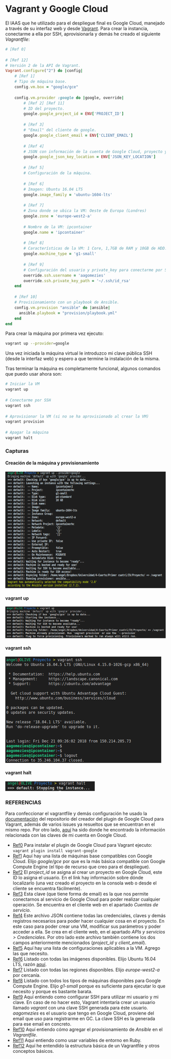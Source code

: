 # Vagrant y Google Cloud
El IAAS que he utilizado para el despliegue final es Google Cloud, manejado a través de su interfaz web y desde [Vagrant](https://www.vagrantup.com/). Para crear la instancia, conectarme a ella por SSH, aprovisionarla y demás he creado el siguiente *Vagrantfile*:

```ruby
# [Ref 0]

# [Ref 12]
# Versión 2 de la API de Vagrant.
Vagrant.configure("2") do |config|
    # [Ref 1]
    # Tipo de máquina base.
    config.vm.box = "google/gce"

    config.vm.provider :google do |google, override|
        # [Ref 2] [Ref 11]
        # ID del proyecto.
        google.google_project_id = ENV['PROJECT_ID']
        
        # [Ref 3]
        # "Email" del cliente de google.
        google.google_client_email = ENV['CLIENT_EMAIL']

        # [Ref 4]
        # JSON con información de la cuenta de Google Cloud, proyecto y demás.
        google.google_json_key_location = ENV['JSON_KEY_LOCATION']
        
        # [Ref 5]
        # Configuración de la máquina.
        
        # [Ref 6]
        # Imagen: Ubuntu 16.04 LTS
        google.image_family = 'ubuntu-1604-lts'
        
        # [Ref 7]
        # Zona donde se ubica la VM: Oeste de Europa (Londres)
        google.zone = 'europe-west2-a'
        
        # Nombre de la VM: ipcontainer
        google.name = 'ipcontainer'

        # [Ref 8]
        # Características de la VM: 1 Core, 1,7GB de RAM y 10GB de HDD.
        google.machine_type = 'g1-small'
        
        # [Ref 9]
        # Configuración del usuario y private_key para conectarme por SSH.
        override.ssh.username = 'aagomezies'
        override.ssh.private_key_path = '~/.ssh/id_rsa'
    end

    # [Ref 10]
    # Provisionamiento con un playbook de Ansible.
    config.vm.provision "ansible" do |ansible|
      ansible.playbook = "provision/playbook.yml"
    end
end
```

Para crear la máquina por primera vez ejecuto:
```bash
vagrant up --provider=google
```

Una vez iniciada la máquina virtual le introduzco mi clave pública SSH (desde la interfaz web) y espero a que termine la instalación de la misma.

Tras terminar la máquina es completamente funcional, algunos comandos que puedo usar ahora son:
```bash
# Iniciar la VM
vagrant up

# Conectarme por SSH
vagrant ssh

# Aprovisionar la VM (si no se ha aprovisionado al crear la VM)
vagrant provision

# Apagar la máquina
vagrant halt
```

### Capturas

#### Creación de la máquina y provisionamiento
![vagrantup--provider=google](img/vagrantup--provider=google.png)

#### vagrant up
![vagrantup](img/vagrantup.png)

#### vagrant ssh
![vagrantssh](img/vagrantssh.png)

#### vagrant halt
![vagranthalt](img/vagranthalt.png)


### REFERENCIAS
Para confeccionar el vagrantfile y demás configuración he usado la [documentación](https://github.com/mitchellh/vagrant-google) del repositorio del creador del plugin de Google Cloud para Vagrant, además de varios issues ya resueltos que se encuentran en el mismo repo. Por otro lado, [aquí](https://cloud.google.com/iam/docs/creating-managing-service-account-keys) ha sido donde he encontrado la información relacionada con las claves de mi cuenta en Google Cloud.

- [Ref0](https://github.com/mitchellh/vagrant-google) Para instalar el plugin de Google Cloud para Vagrant ejecuto: `vagrant plugin install vagrant-google`
- [Ref1](https://app.vagrantup.com/boxes/search?provider=google) Aquí hay una lista de máquinas base compatibles con Google Cloud. Elijo *google/gce* por que es la más básica compatible con Google Compute Engine (el tipo de recurso que creo para el despliegue).
- [Ref2](https://support.google.com/googleapi/answer/7014113?hl=en) El *project_id* se asigna al crear un proyecto en Google Cloud, este ID lo asigna el usuario. En el link hay información sobre dónde localizarlo (una vez creado el proyecto en la consola web o desde el cliente se encuentra fácilmente).
- [Ref3](https://cloud.google.com/iam/docs/understanding-service-accounts) Esta clave (que tiene forma de email) es la que nos permite conectarnos al servicio de Google Cloud para poder realizar cualquier operación. Se encuentra en el cliente web en el apartado *Cuentas de servicio*.
- [Ref4](https://cloud.google.com/iam/docs/creating-managing-service-account-keys) Este archivo JSON contiene todas las credenciales, claves y demás registros necesarios para poder hacer cualquier cosa en el proyecto. En este caso para poder crear una VM, modificar sus parámetros y poder acceder a ella. Se crea en el cliente web, en el apartado *APIs y servicios > Credenciales*. Por otro lado este archivo también contiene los dos campos anteriormente mencionados (*project_id* y *client_email*).
- [Ref5](https://github.com/mitchellh/vagrant-google#configuration) Aquí hay una lista de configuraciones aplicables a la VM. Agrego las que necesito.
- [Ref6](https://cloud.google.com/compute/docs/images) Listado con todas las imágenes disponibles. Elijo Ubuntu 16.04 LTS, razón [aquí](desplieguefinal.md).
- [Ref7](https://cloud.google.com/compute/docs/regions-zones/) Listado con todas las regiones disponibles. Elijo *europe-west2-a* por cercanía.
- [Ref8](https://cloud.google.com/compute/docs/machine-types) Listado con todos los tipos de máquinas disponibles para Google Compute Engine. Elijo *g1-small* porque es suficiente para ejecutar lo que necesito y porque es bastante barata.
- [Ref9](https://github.com/mitchellh/vagrant-google#ssh-support) Aquí entiendo como configurar SSH para utilizar mi usuario y mi clave. En caso de no hacer esto, Vagrant intentaría crear un usuario llamado *vagrant* con una clave SSH generada para éste usuario. *aagomezies* es el usuario que tengo en Google Cloud, proviene del email que uso para registrarme en GC. La clave SSH es la generada para ese email en concreto.
- [Ref10](https://www.vagrantup.com/docs/provisioning/ansible.html) Aquí entiendo cómo agregar el provisionamiento de *Ansible* en el *Vagrantfile*.
- [Ref11](https://ruby-doc.org/core-2.1.4/ENV.html) Aquí entiendo como usar variables de entorno en Ruby.
- [Ref12](https://www.sitepoint.com/vagrantfile-explained-setting-provisioning-shell/) Aquí he entendido la estructura básica de un Vagrantfile y otros conceptos básicos.